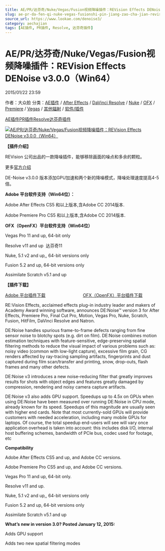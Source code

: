 ```yaml
---
title: AE/PR/达芬奇/Nuke/Vegas/Fusion视频降噪插件：REVision Effects DENoise v3.0.0（Win64）
slug: ae-pr-da-fen-qi-nuke-vegas-fusionshi-pin-jiang-zao-cha-jian-revision-effects-denoise-v3-0-0-win64
source_url: https://www.lookae.com/denoise3/
category: aechajian
tags: [AE插件, PR插件, Resolve, 达芬奇插件]
---
```

# AE/PR/达芬奇/Nuke/Vegas/Fusion视频降噪插件：REVision Effects DENoise v3.0.0（Win64）

2015/01/22 23:59

作者：大众脸
分类：[AE插件](https://www.lookae.com/after-effects/aechajian/) / [After Effects](https://www.lookae.com/after-effects/) / [DaVinci Resolve](https://www.lookae.com/qitarjcj/resolvezy/) / [Nuke](https://www.lookae.com/qitarjcj/nukezy/) / [OFX](https://www.lookae.com/qitarjcj/ofxzy/) / [Premiere](https://www.lookae.com/qitarjcj/premierezy/) / [Vegas](https://www.lookae.com/qitarjcj/vegaszy/) / [其他辐射](https://www.lookae.com/others/) / [软件/插件](https://www.lookae.com/qitarjcj/)

[AE插件](https://www.lookae.com/tag/ae%e6%8f%92%e4%bb%b6/)[PR插件](https://www.lookae.com/tag/pr%e6%8f%92%e4%bb%b6/)[Resolve](https://www.lookae.com/tag/resolve/)[达芬奇插件](https://www.lookae.com/tag/%e8%be%be%e8%8a%ac%e5%a5%87%e6%8f%92%e4%bb%b6/)

[![AE/PR/达芬奇/Nuke/Vegas/Fusion视频降噪插件：REVision Effects DENoise v3.0.0（Win64）](https://www.lookae.com/wp-content/uploads/2014/02/DENoise.jpg "AE/PR/达芬奇/Nuke/Vegas/Fusion视频降噪插件：REVision Effects DENoise v3.0.0（Win64）-LookAE.com")](https://www.lookae.com/wp-content/uploads/2014/02/DENoise.jpg)

**【插件介绍】**

REVision 公司出品的一款降噪插件，能够移除画面的噪点和多余的颗粒。

更多[官方介绍](http://www.revisionfx.com/products/denoise/overview/)

DE-Noise v3.0.0 版本添加GPU加速和两个新的降噪模式，降噪处理速度提高4-5倍。

**Adobe 平台软件支持（Win64位）：**

Adobe After Effects CS5 和以上版本,含Adobe CC 2014版本.

Adobe Premiere Pro CS5 和以上版本,含Adobe CC 2014版本.

**OFX（OpenFX）平台软件支持（Win64位）**

Vegas Pro 11 and up, 64-bit only

Resolve v11 and up  达芬奇11

Nuke, 5.1 v2 and up,, 64-bit versions only

Fusion 5.2 and up, 64-bit versions only

Assimilate Scratch v5.1 and up

**【插件下载】**

[Adobe 平台插件下载](https://www.400gb.com/file/83309824)                               [OFX（OpenFX）平台插件下载](https://www.400gb.com/file/83309665)

RE:Vision Effects, acclaimed effects plug-in industry leader and makers of Academy Award winning software, announces DE:Noise™ version 3 for After Effects, Premiere Pro, Final Cut Pro, Motion, Vegas Pro, Nuke, Scratch, Fusion, HitFilm, DaVinci Resolve and Natron.

DE:Noise handles spurious frame-to-frame defects ranging from fine sensor noise to blotchy spots (e.g. dirt on film). DE:Noise combines motion estimation techniques with feature-sensitive, edge-preserving spatial filtering methods to reduce the visual impact of various problems such as: noisy video (common with low-light capture), excessive film grain, CG renders affected by ray-tracing sampling artifacts, fingerprints and dust captured during film scan/transfer and printing, snow, drop-outs, flash frames and many other defects.

DE:Noise v3 introduces a new noise-reducing filter that greatly improves results for shots with object edges and features greatly damaged by compression, rendering and noisy camera capture artifacts.

DE:Noise v3 also adds GPU support. Speedups up to 4.5x on GPUs when using DE:Noise have been measured over running DE:Noise in CPU mode, already known for its speed. Speedups of this magnitude are usually seen with higher end cards. Note that most currently-sold GPUs will provide customers with needed acceleration, including many mobile GPUs for laptops. Of course, the total speedup end-users will see will vary once application overhead is taken into account: this includes disk I/O, internal host buffering schemes, bandwidth of PCIe bus, codec used for footage, etc

**Compatibility**

Adobe After Effects CS5 and up, and Adobe CC versions.

Adobe Premiere Pro CS5 and up, and Adobe CC versions.

Vegas Pro 11 and up, 64-bit only.

Resolve v11 and up.

Nuke, 5.1 v2 and up,, 64-bit versions only

Fusion 5.2 and up, 64-bit versions only

Assimilate Scratch v5.1 and up

**What’s new in version 3.0? Posted January 12, 2015:**

Adds GPU support

Adds two new spatial filtering modes
